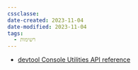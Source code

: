 ```yaml
---
cssclasse: 
date-created: 2023-11-04
date-modified: 2023-11-04
tags:
  - רשימות
---
```


- [devtool Console Utilities API reference](https://developer.chrome.com/docs/devtools/console/utilities/#recent)
